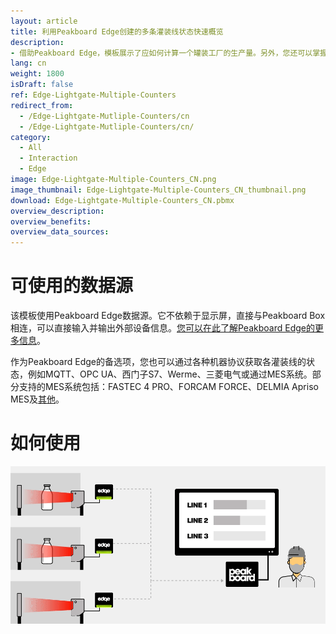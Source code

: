 ```yaml
---
layout: article
title: 利用Peakboard Edge创建的多条灌装线状态快速概览
description: 
- 借助Peakboard Edge，模板展示了应如何计算一个罐装工厂的生产量。另外，您还可以掌握每条产线的当前状态。其他系统中的数据，例如ERP，也可以帮助员工了解当前的生产情况。您只需一个配备Peakboard Edge的企业版Peakboard Box，以及一个带有信号输出的标准光栅。然后，您就可以使用该模板可视化所获得的数据，直接将其传达给相关人员。立刻下载吧！
lang: cn
weight: 1800
isDraft: false
ref: Edge-Lightgate-Multiple-Counters
redirect_from:
  - /Edge-Lightgate-Mutliple-Counters/cn
  - /Edge-Lightgate-Mutliple-Counters/cn/
category:
  - All
  - Interaction
  - Edge
image: Edge-Lightgate-Multiple-Counters_CN.png
image_thumbnail: Edge-Lightgate-Multiple-Counters_CN_thumbnail.png
download: Edge-Lightgate-Multiple-Counters_CN.pbmx
overview_description:
overview_benefits:
overview_data_sources:
---
```

# 可使用的数据源

该模板使用Peakboard Edge数据源。它不依赖于显示屏，直接与Peakboard Box相连，可以直接输入并输出外部设备信息。[您可以在此了解Peakboard Edge的更多信息](https://peakboard.com/produkt/peakboard-edge/)。

作为Peakboard Edge的备选项，您也可以通过各种机器协议获取各灌装线的状态，例如MQTT、OPC UA、西门子S7、Werme、三菱电气或通过MES系统。部分支持的MES系统包括：FASTEC 4 PRO、FORCAM FORCE、DELMIA Apriso MES及[其他](https://peakboard.com/en/interfaces/)。


# 如何使用

![image_live](img/peakboard-edge-production-light-barrier.gif)
